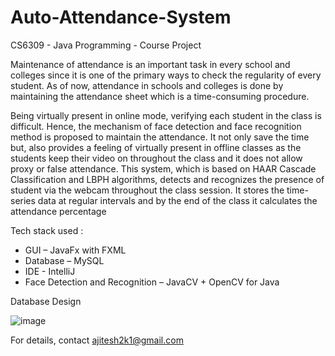 # Auto-Attendance-System

CS6309 - Java Programming - Course Project

Maintenance of attendance is an important task in every school and colleges since it is one of the primary ways to check the regularity of every student. As of now, attendance in schools and colleges is done by maintaining the attendance sheet which is a time-consuming procedure.


Being virtually present in online mode, verifying each student in the class is difficult. Hence, the mechanism of face detection and face recognition method is proposed to maintain the attendance. It not only save the time but, also provides a feeling of virtually present in offline classes as the students keep their video on throughout the class and it does not allow proxy or false attendance. This system, which is based on HAAR Cascade Classification and LBPH algorithms, detects and recognizes the presence of student via the webcam throughout the class session. It stores the time-series data at regular intervals and by the end of the class it calculates the attendance percentage

Tech stack used :
- GUI – JavaFx with FXML
- Database – MySQL
-	IDE - IntelliJ
-	Face Detection and Recognition – JavaCV + OpenCV for Java

Database Design

![image](https://user-images.githubusercontent.com/69707961/149622585-a6e1aecf-60f7-4ffb-865a-71901c1f7265.png)

For details, contact ajitesh2k1@gmail.com


